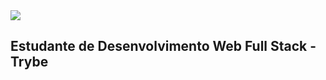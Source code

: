 

<img src="https://github.com/Aguiar-Doni" data-canonical-src="https://readme-typing-svg.herokuapp.com/?lines=Olá!!+👋;Sou+Rafael+Donizete de+Aguiar;Muito+prazer!&amp;center=true&amp;size=30" style="max-width: 100%;">

## Estudante de Desenvolvimento Web Full Stack - Trybe 
